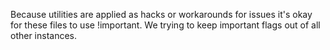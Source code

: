 Because utilities are applied as hacks or workarounds for issues it's okay for these files to use !important. We trying to keep important flags out of all other instances.